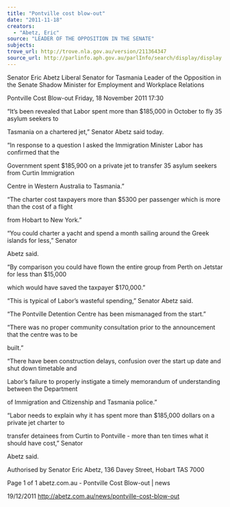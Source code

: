 ```yaml
---
title: "Pontville cost blow-out"
date: "2011-11-18"
creators:
  - "Abetz, Eric"
source: "LEADER OF THE OPPOSITION IN THE SENATE"
subjects:
trove_url: http://trove.nla.gov.au/version/211364347
source_url: http://parlinfo.aph.gov.au/parlInfo/search/display/display.w3p;query=Id%3A%22media/pressrel/1305832%22
---
```


 Senator Eric Abetz  Liberal Senator for Tasmania  Leader of the Opposition in the Senate  Shadow Minister for Employment and Workplace Relations 

 Pontville Cost Blow-out   Friday, 18 November 2011 17:30  

 “It’s been revealed that Labor spent more than $185,000 in October to fly 35 asylum seekers to 

 Tasmania on a chartered jet,” Senator Abetz said today. 

 “In response to a question I asked the Immigration Minister Labor has confirmed that the 

 Government spent $185,900 on a private jet to transfer 35 asylum seekers from Curtin Immigration 

 Centre in Western Australia to Tasmania.” 

 “The charter cost taxpayers more than $5300 per passenger which is more than the cost of a flight 

 from Hobart to New York.” 

 “You could charter a yacht and spend a month sailing around the Greek islands for less,” Senator 

 Abetz said. 

 “By comparison you could have flown the entire group from Perth on Jetstar for less than $15,000 

 which would have saved the taxpayer $170,000.” 

 “This is typical of Labor’s wasteful spending,” Senator Abetz said. 

 “The Pontville Detention Centre has been mismanaged from the start.” 

 “There was no proper community consultation prior to the announcement that the centre was to be 

 built.” 

 “There have been construction delays, confusion over the start up date and shut down timetable and 

 Labor’s failure to properly instigate a timely memorandum of understanding between the Department 

 of Immigration and Citizenship and Tasmania police.” 

 “Labor needs to explain why it has spent more than $185,000 dollars on a private jet charter to 

 transfer detainees from Curtin to Pontville - more than ten times what it should have cost,” Senator 

 Abetz said. 

 

 Authorised by Senator Eric Abetz, 136 Davey Street, Hobart TAS 7000 

 Page 1 of 1 abetz.com.au - Pontville Cost Blow-out | news

 19/12/2011 http://abetz.com.au/news/pontville-cost-blow-out

